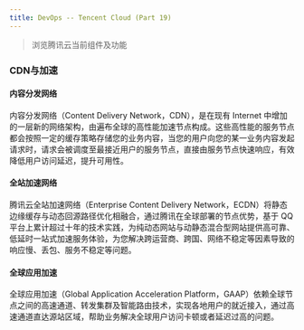 ```yaml
---
title: DevOps -- Tencent Cloud (Part 19)
---
```


> 浏览腾讯云当前组件及功能

### CDN与加速

#### 内容分发网络

内容分发网络（Content Delivery Network，CDN），是在现有 Internet 中增加的一层新的网络架构，由遍布全球的高性能加速节点构成。这些高性能的服务节点都会按照一定的缓存策略存储您的业务内容，当您的用户向您的某一业务内容发起请求时，请求会被调度至最接近用户的服务节点，直接由服务节点快速响应，有效降低用户访问延迟，提升可用性。

#### 全站加速网络

腾讯云全站加速网络（Enterprise Content Delivery Network，ECDN）将静态边缘缓存与动态回源路径优化相融合，通过腾讯在全球部署的节点优势，基于 QQ 平台上累计超过十年的技术实践，为纯动态网站与动静态混合型网站提供高可靠、低延时一站式加速服务体验，为您解决跨运营商、跨国、网络不稳定等因素导致的响应慢、丢包、服务不稳定等问题。


#### 全球应用加速

全球应用加速（Global Application Acceleration Platform，GAAP）依赖全球节点之间的高速通道、转发集群及智能路由技术，实现各地用户的就近接入，通过高速通道直达源站区域，帮助业务解决全球用户访问卡顿或者延迟过高的问题。

